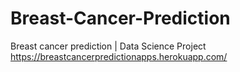 # Breast-Cancer-Prediction
Breast cancer prediction | Data Science Project
https://breastcancerpredictionapps.herokuapp.com/
